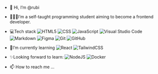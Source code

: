 - 👋 Hi, I’m @rubi
- 👩🏻‍💻I’m a self-taught programming student aiming to become a frontend developer. <br/> 
- 💻Tech stack 
![HTML5](https://img.shields.io/badge/-HTML5-black?style=flat&logo=HTML5)
![CSS](https://img.shields.io/badge/-CSS-black?style=flat&logo=CSS3&logoColor=1572B6)
![JavaScript](https://img.shields.io/badge/-JavaScript-black?style=flat&logo=javascript)
![Visual Studio Code](https://img.shields.io/badge/-Visual%20Studio%20Code-black?style=flat&logo=visual-studio-code&logoColor=007ACC)
![Markdown](https://img.shields.io/badge/-Markdown-black?style=flat&logo=markdown)
![Figma](https://img.shields.io/badge/-Figma-black?style=flat&logo=figma)
![Git](https://img.shields.io/badge/-Git-black?style=flat&logo=git)
![GitHub](https://img.shields.io/badge/-GitHub-181717?style=flat-square&logo=github)

- 🌱I’m currently learning 
![React](https://img.shields.io/badge/-React-black?style=flat&logo=react)
![TailwindCSS](https://img.shields.io/badge/-TailwindCSS-black?style=flat&logo=tailwindcss)

- ✨Looking forward to learn:
![NodeJS](https://img.shields.io/badge/-NodeJS-black?style=flat&logo=node.js)
![Docker](https://img.shields.io/badge/-Docker-black?style=flat&logo=docker)
- 📫 How to reach me ...

<!---
rubigaribaldi/rubigaribaldi is a ✨ special ✨ repository because its `README.md` (this file) appears on your GitHub profile.
You can click the Preview link to take a look at your changes.
--->
